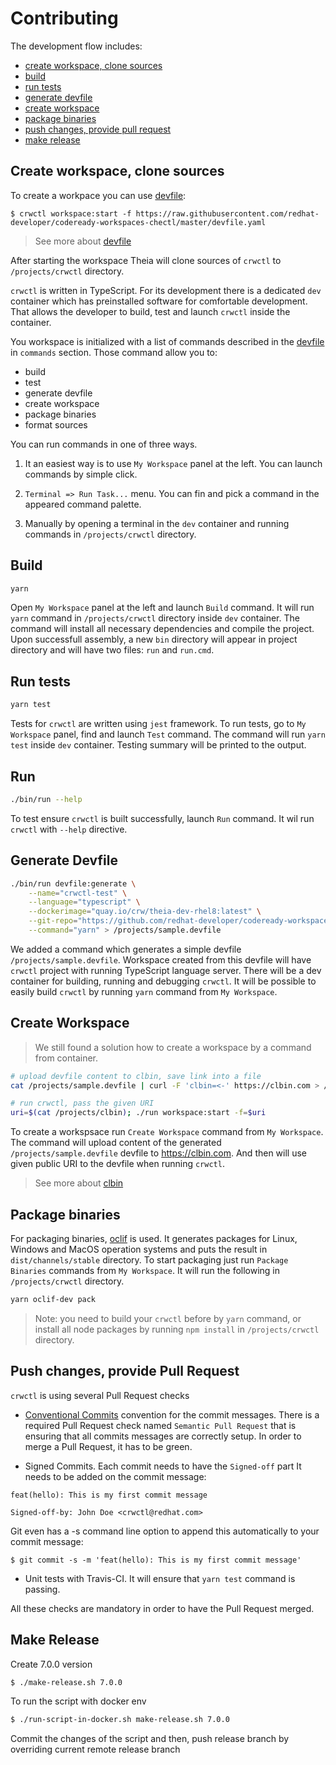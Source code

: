 # Contributing

The development flow includes:

- [create workspace, clone sources](#create-workspace-clone-sources)
- [build](#build)
- [run tests](#run-tests)
- [generate devfile](#generate-devfile)
- [create workspace](#create-workspace)
- [package binaries](#package-binaries)
- [push changes, provide pull request](#push-changes-provide-pull-request)
- [make release](#make-release)

## Create workspace, clone sources

To create a workpace you can use [devfile](devfile.yaml):

```
$ crwctl workspace:start -f https://raw.githubusercontent.com/redhat-developer/codeready-workspaces-chectl/master/devfile.yaml
```

> See more about [devfile](https://redhat-developer.github.io/devfile)

After starting the workspace Theia will clone sources of `crwctl` to `/projects/crwctl` directory.

`crwctl` is written in TypeScript. For its development there is a dedicated `dev` container which has preinstalled software for comfortable development. That allows the developer to build, test and launch `crwctl` inside the container.

You workspace is initialized with a list of commands described in the [devfile](devfile.yaml) in `commands` section. Those command allow you to:
- build
- test
- generate devfile
- create workspace
- package binaries
- format sources

You can run commands in one of three ways.

1. It an easiest way is to use `My Workspace` panel at the left. You can launch commands by simple click.

2. `Terminal => Run Task...` menu. You can fin and pick a command in the appeared command palette.

3. Manually by opening a terminal in the `dev` container and running commands in `/projects/crwctl` directory.

## Build

```bash
yarn
```

Open `My Workspace` panel at the left and launch `Build` command. It will run `yarn` command in `/projects/crwctl` directory inside `dev` container. The command will install all necessary dependencies and compile the project. Upon successfull assembly, a new `bin` directory will appear in project directory and will have two files: `run` and `run.cmd`.


## Run tests

```bash
yarn test
```

Tests for `crwctl` are written using `jest` framework.
To run tests, go to `My Workspace` panel, find and launch `Test` command. The command will run `yarn test` inside `dev` container.
Testing summary will be printed to the output.


## Run

```bash
./bin/run --help
```

To test ensure `crwctl` is built successfully, launch `Run` command. It wil run `crwctl` with `--help` directive.


## Generate Devfile

```bash
./bin/run devfile:generate \
    --name="crwctl-test" \
    --language="typescript" \
    --dockerimage="quay.io/crw/theia-dev-rhel8:latest" \
    --git-repo="https://github.com/redhat-developer/codeready-workspaces-chectl.git" \
    --command="yarn" > /projects/sample.devfile
```

We added a command which generates a simple devfile `/projects/sample.devfile`. Workspace created from this devfile will have `crwctl` project with running TypeScript language server. There will be a dev container for building, running and debugging `crwctl`. It will be possible to easily build `crwctl` by running `yarn` command from `My Workspace`.

## Create Workspace

> We still found a solution how to create a workspace by a command from container.

```bash
# upload devfile content to clbin, save link into a file
cat /projects/sample.devfile | curl -F 'clbin=<-' https://clbin.com > /projects/clbin

# run crwctl, pass the given URI
uri=$(cat /projects/clbin); ./run workspace:start -f=$uri
```

To create a workspsace run `Create Workspace` command from `My Workspace`. The command will upload content of the generated `/projects/sample.devfile` devfile to https://clbin.com. And then will use given public URI to the devfile when running `crwctl`.

> See more about [clbin](https://clbin.com/)

## Package binaries
For packaging binaries, [oclif](https://github.com/oclif/dev-cli) is used. It generates packages for Linux, Windows and MacOS operation systems and puts the result in `dist/channels/stable` directory.
To start packaging just run `Package Binaries` commands from `My Workspace`. It will run the following in `/projects/crwctl` directory.

```bash
yarn oclif-dev pack
```

> Note: you need to build your `crwctl` before by `yarn` command, or install all node packages by running `npm install` in `/projects/crwctl` directory.

## Push changes, provide Pull Request

`crwctl` is using several Pull Request checks
 - [Conventional Commits](https://conventionalcommits.org) convention for the commit messages.
There is a required Pull Request check named `Semantic Pull Request` that is ensuring that all commits messages are correctly setup. In order to merge a Pull Request, it has to be green.

- Signed Commits. Each commit needs to have the `Signed-off` part
It needs to be added on the commit message:
```
feat(hello): This is my first commit message

Signed-off-by: John Doe <crwctl@redhat.com>
```

Git even has a -s command line option to append this automatically to your commit message:
```
$ git commit -s -m 'feat(hello): This is my first commit message'
```

- Unit tests with Travis-CI. It will ensure that `yarn test` command is passing.

All these checks are mandatory in order to have the Pull Request merged.

## Make Release

Create 7.0.0 version

```bash
$ ./make-release.sh 7.0.0
```

To run the script with docker env
```bash
$ ./run-script-in-docker.sh make-release.sh 7.0.0
```

Commit the changes of the script and then, push release branch by overriding current remote release branch